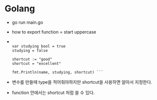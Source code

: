 # Golang

- go run main.go

- how to export function = start uppercase

- ````const name string = "hello"

  var studying bool = true
  studying = false

  shortcut := "good"
  shortcut = "excellent"

  fmt.Println(name, studying, shortcut) ```
  ````

- 변수를 만들때 type을 적어줘야하지만 shortcut을 사용하면 알아서 지정한다.
- function 안에서는 shortcut 처럼 쓸 수 있다.
